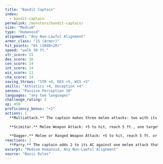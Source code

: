 ```yaml
---
title: "Bandit Captain"
index:
  - bandit-captain
permalink: /monsters/bandit-captain/
size: "Medium"
type: "Humanoid"
alignment: "Any Non-Lawful Alignment"
armor_class: "15 (Armor)"
hit_points: "65 (10d8+20)"
speed: "walk 30 ft."
str_score: 15
dex_score: 16
con_score: 14
int_score: 14
wis_score: 11
cha_score: 14
saving_throws: "STR +4, DEX +5, WIS +2"
skills: "Athletics +4, Deception +4"
senses: "Passive Perception 10"
languages: "any two languages"
challenge_rating: 2
xp: 450
proficiency_bonus: "+2"
actions: |
  **Multiattack.** The captain makes three melee attacks: two with its scimitar and one with its dagger. Or the captain makes two ranged attacks with its daggers.
  
  **Scimitar.** Melee Weapon Attack: +5 to hit, reach 5 ft., one target. Hit: 6 (1d6 + 3) slashing damage.
  
  **Dagger.** Melee or Ranged Weapon Attack: +5 to hit, reach 5 ft. or range 20/60 ft., one target. Hit: 5 (1d4 + 3) piercing damage.
reactions: |
  **Parry.** The captain adds 2 to its AC against one melee attack that would hit it. To do so, the captain must see the attacker and be wielding a melee weapon.
excerpt: "Medium Humanoid, Any Non-Lawful Alignment"
source: "Basic Rules"
---
```

